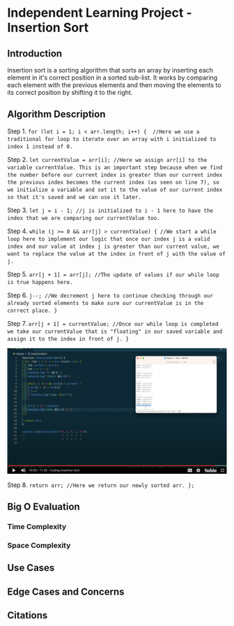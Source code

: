 # Independent Learning Project - Insertion Sort

## Introduction

Insertion sort is a sorting algorithm that sorts an array by inserting each element in it's correct position in a sorted sub-list. It works by comparing each element with the previous elements and then moving the elements to its correct position by shifting it to the right. 

## Algorithm Description

Step 1. 
    ``` for (let i = 1; i < arr.length; i++) {  //Here we use a traditional for loop to iterate over an array with i initialized to index 1 instead of 0. ```

Step 2.
    ``` let currentValue = arr[i]; //Here we assign arr[i] to the variable currentValue. This is an important step because when we find the number before our current index is greater than our current index the previous index becomes the current index (as seen on line 7), so we initialize a variable and set it to the value of our current index so that it's saved and we can use it later. ```

Step 3.
    ``` let j = i - 1; //j is initialized to i - 1 here to have the index that we are comparing our currentValue too. ```

Step 4.
    ``` while (j >= 0 && arr[j] > currentValue) { //We start a while loop here to implement our logic that once our index j is a valid index and our value at index j is greater than our current value, we want to replace the value at the index in front of j with the value of j. ```

Step 5.
    ``` arr[j + 1] = arr[j]; //The update of values if our while loop is true happens here. ```

Step 6.
    ``` j--; //We decrement j here to continue checking through our already sorted elements to make sure our currentValue is in the correct place. } ```

Step 7.
    ``` arr[j + 1] = currentValue; //Once our while loop is completed we take our currentValue that is "floating" in our saved variable and assign it to the index in front of j. } ```

![The Reassigning of our floating currentValue](insertionCode.png)

Step 8.
    ``` return arr; //Here we return our newly sorted arr. }; ```


## Big O Evaluation



### Time Complexity



### Space Complexity

## Use Cases



## Edge Cases and Concerns

## Citations


